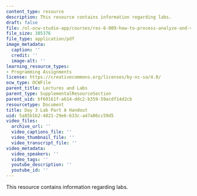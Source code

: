 ```yaml
---
content_type: resource
description: This resource contains information regarding labs.
draft: false
file: /ol-ocw-studio-app/courses/res-6-009-how-to-process-analyze-and-visualize-data-january-iap-2012/5a85b1b2482129e6633ca47a06cc59d5_MITRES_6_009IAP12_lab3a.pdf
file_size: 385376
file_type: application/pdf
image_metadata:
  caption: ''
  credit: ''
  image-alt: ''
learning_resource_types:
- Programming Assignments
license: https://creativecommons.org/licenses/by-nc-sa/4.0/
ocw_type: OCWFile
parent_title: Lectures and Labs
parent_type: SupplementalResourceSection
parent_uid: bf60161f-a614-ddc2-b359-59acdf14d2cb
resourcetype: Document
title: Day 3 Lab Part A Handout
uid: 5a85b1b2-4821-29e6-633c-a47a06cc59d5
video_files:
  archive_url: ''
  video_captions_file: ''
  video_thumbnail_file: ''
  video_transcript_file: ''
video_metadata:
  video_speakers: ''
  video_tags: ''
  youtube_description: ''
  youtube_id: ''
---
```

This resource contains information regarding labs.